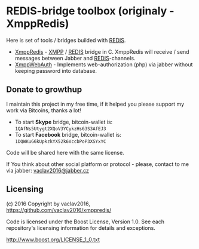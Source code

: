 # REDIS-bridge toolbox (originaly - XmppRedis)

Here is set of tools / bridges builded with [REDIS](http://redis.io/).

* [XmppRedis](xmppredis/) - [XMPP](http://xmpp.org/) / [REDIS](http://redis.io/) bridge in C. XmppRedis will receive / send messages between Jabber and [REDIS](http://redis.io/)-channels.
* [XmppWebAuth](xmppwebauth/) - Implements web-authorization (php) via jabber without keeping password into database.

## Donate to growthup

I maintain this project in my free time, if it helped you please support my work via Bitcoins, thanks a lot!

* To start **Skype** bridge, bitcoin-wallet is: `1QAfNs5Utygt2XQoV3YCykzHs63S3AfEJ3`
* To start **Facebook** bridge, bitcoin-wallet is: `1DQWKuG6kUpkzkYX52k6VccbPoP3XSYxYC`

Code will be shared here with the same license.

If You think about other social platform or protocol - please, contact to me via jabber: vaclav2016@jabber.cz

## Licensing

(с) 2016 Copyright by vaclav2016, https://github.com/vaclav2016/xmppredis/

Code is licensed under the Boost License, Version 1.0. See each
repository's licensing information for details and exceptions.

http://www.boost.org/LICENSE_1_0.txt
